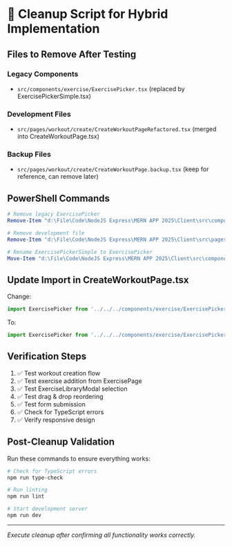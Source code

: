 # 🧹 Cleanup Script for Hybrid Implementation

## Files to Remove After Testing

### Legacy Components
- `src/components/exercise/ExercisePicker.tsx` (replaced by ExercisePickerSimple.tsx)

### Development Files
- `src/pages/workout/create/CreateWorkoutPageRefactored.tsx` (merged into CreateWorkoutPage.tsx)

### Backup Files
- `src/pages/workout/create/CreateWorkoutPage.backup.tsx` (keep for reference, can remove later)

## PowerShell Commands

```powershell
# Remove legacy ExercisePicker
Remove-Item "d:\File\Code\NodeJS Express\MERN APP 2025\Client\src\components\exercise\ExercisePicker.tsx"

# Remove development file
Remove-Item "d:\File\Code\NodeJS Express\MERN APP 2025\Client\src\pages\workout\create\CreateWorkoutPageRefactored.tsx"

# Rename ExercisePickerSimple to ExercisePicker
Move-Item "d:\File\Code\NodeJS Express\MERN APP 2025\Client\src\components\exercise\ExercisePickerSimple.tsx" "d:\File\Code\NodeJS Express\MERN APP 2025\Client\src\components\exercise\ExercisePicker.tsx"
```

## Update Import in CreateWorkoutPage.tsx

Change:
```typescript
import ExercisePicker from '../../../components/exercise/ExercisePickerSimple';
```

To:
```typescript
import ExercisePicker from '../../../components/exercise/ExercisePicker';
```

## Verification Steps

1. ✅ Test workout creation flow
2. ✅ Test exercise addition from ExercisePage
3. ✅ Test ExerciseLibraryModal selection
4. ✅ Test drag & drop reordering
5. ✅ Test form submission
6. ✅ Check for TypeScript errors
7. ✅ Verify responsive design

## Post-Cleanup Validation

Run these commands to ensure everything works:

```bash
# Check for TypeScript errors
npm run type-check

# Run linting
npm run lint

# Start development server
npm run dev
```

---

*Execute cleanup after confirming all functionality works correctly.*
